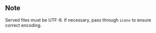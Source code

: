 ## Note

Served files must be UTF-8. If necessary, pass through `iconv` to ensure correct encoding.
